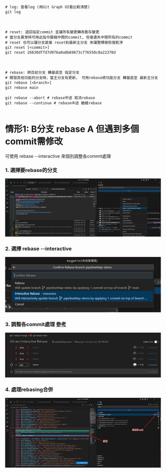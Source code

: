 ```shell


# log: 查看log (用Git Graph UI看比較清楚)
git log



# reset: 退回指定commit 並讓所有變更轉為暫存變更
# 當分支異常時可用此指令壓縮中間的commit, 但會遺失中間所有的commit
# reset 也可以讓分支直接 reset到最新主分支 來讓整棵樹恢復乾淨
git reset [<commit>]
git reset 26630dffd7d976a0a8b69673cf76550c0a22370d



# rebase: 將目前分支 轉基底至 指定分支
# 開發其他功能的分支時，當主分支有更新， 可用rebase將功能分支 轉基底至 最新主分支
git rebase [<branch>]
git rebase main

git rebase --abort # rebase中途 取消rebase
git rebase --continue # rebase中途 繼續rebase


```

# 情形1: B分支 rebase A 但遇到多個commit需修改
可使用 rebase --interactive 來個別調整各commit處理
### 1. 選擇要rebase的分支
![rebase_2-1](img/vscode_rebase_2-1.jpg)
### 2. 選擇 rebase --interactive
![rebase_2-2](img/vscode_rebase_2-2.jpg)
### 3. 調整各commit處理 [參考](https://www.gss.com.tw/blog/%E4%BD%BF%E7%94%A8-git-rebase-interactive-%E6%A8%A1%E5%BC%8F%E6%95%B4%E7%90%86-commit)
![rebase_2-3](img/vscode_rebase_2-3.jpg)
### 4. 處理rebasing合併
![rebase_2-4](img/vscode_rebase_2-4.jpg)